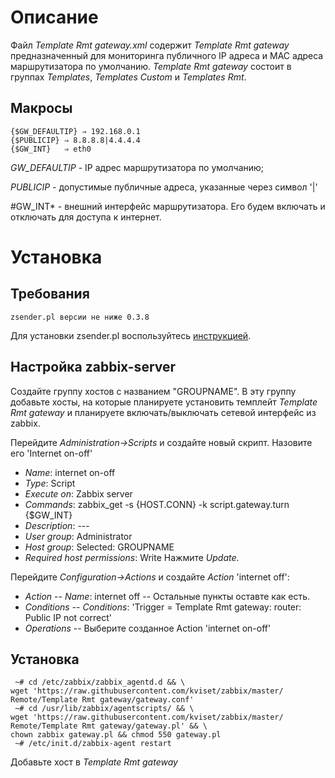 # Описание
Файл *Template Rmt gateway.xml* содержит *Template Rmt gateway* предназначенный для мониторинга публичного IP адреса и MAC адреса маршрутизатора по умолчанию.
*Template Rmt gateway* состоит в группах *Templates*, *Templates Custom* и *Templates Rmt*.

## Макросы
```text
{$GW_DEFAULTIP}	⇒ 192.168.0.1
{$PUBLICIP}	⇒ 8.8.8.8|4.4.4.4
{$GW_INT}	⇒ eth0
```
*GW_DEFAULTIP* - IP адрес маршрутизатора по умолчанию;

*PUBLICIP* - допустимые публичные адреса, указанные через символ '|'

#GW_INT* - внешний интерфейс маршрутизатора. Его будем включать и отключать для доступа к интернет.

# Установка
## Требования
```
zsender.pl версии не ниже 0.3.8
```
Для установки zsender.pl воспользуйтесь [инструкцией](https://github.com/kviset/zabbix/tree/master/Linux%20App).

## Настройка zabbix-server

Создайте группу хостов с названием "GROUPNAME". 
В эту группу добавьте хосты, на которые планируете установить темплейт *Template Rmt gateway* и планируете включать/выключать сетевой интерфейс из zabbix.

Перейдите *Administration->Scripts* и создайте новый скрипт. Назовите его 'Internet on-off'
- *Name*: internet on-off
- *Type*: Script
- *Execute on*: Zabbix server
- *Commands*: zabbix_get -s {HOST.CONN} -k script.gateway.turn {$GW_INT}
- *Description*: ---
- *User group*: Administrator
- *Host group*: Selected: GROUPNAME
- *Required host permissions*: Write
Нажмите *Update*.

Перейдите *Configuration->Actions* и создайте *Action* 'internet off':
- *Action*
-- *Name*: internet off
-- Остальные пункты оставте как есть.
- *Conditions*
-- *Conditions*: 'Trigger = Template Rmt gateway: router: Public IP not correct'
- *Operations*
-- Выберите созданное Action 'internet on-off'

## Установка
```
 ~# cd /etc/zabbix/zabbix_agentd.d && \
wget 'https://raw.githubusercontent.com/kviset/zabbix/master/ Remote/Template Rmt gateway/gateway.conf'
 ~# cd /usr/lib/zabbix/agentscripts/ && \
wget 'https://raw.githubusercontent.com/kviset/zabbix/master/ Remote/Template Rmt gateway/gateway.pl' && \
chown zabbix gateway.pl && chmod 550 gateway.pl
 ~# /etc/init.d/zabbix-agent restart
```

Добавьте хост в *Template Rmt gateway*

